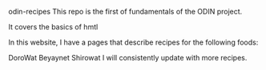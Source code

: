 odin-recipes
This repo is the first of fundamentals of the ODIN project.

It covers the basics of hmtl

In this website, I have a pages that describe recipes for the following foods:

DoroWat
Beyaynet
Shirowat
I will consistently update with more recipes.
